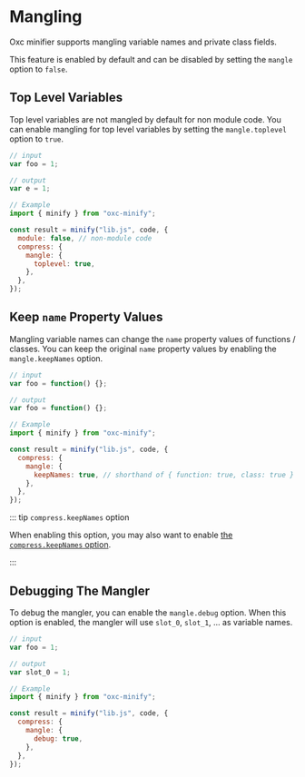 # Mangling

Oxc minifier supports mangling variable names and private class fields.

This feature is enabled by default and can be disabled by setting the `mangle` option to `false`.

## Top Level Variables

Top level variables are not mangled by default for non module code. You can enable mangling for top level variables by setting the `mangle.toplevel` option to `true`.

```js
// input
var foo = 1;

// output
var e = 1;
```

```js
// Example
import { minify } from "oxc-minify";

const result = minify("lib.js", code, {
  module: false, // non-module code
  compress: {
    mangle: {
      toplevel: true,
    },
  },
});
```

## Keep `name` Property Values

Mangling variable names can change the `name` property values of functions / classes. You can keep the original `name` property values by enabling the `mangle.keepNames` option.

```js
// input
var foo = function() {};

// output
var foo = function() {};
```

```js
// Example
import { minify } from "oxc-minify";

const result = minify("lib.js", code, {
  compress: {
    mangle: {
      keepNames: true, // shorthand of { function: true, class: true }
    },
  },
});
```

::: tip `compress.keepNames` option

When enabling this option, you may also want to enable [the `compress.keepNames` option](./dead-code-elimination#keep-name-property-values).

:::

## Debugging The Mangler

To debug the mangler, you can enable the `mangle.debug` option. When this option is enabled, the mangler will use `slot_0`, `slot_1`, ... as variable names.

```js
// input
var foo = 1;

// output
var slot_0 = 1;
```

```js
// Example
import { minify } from "oxc-minify";

const result = minify("lib.js", code, {
  compress: {
    mangle: {
      debug: true,
    },
  },
});
```
